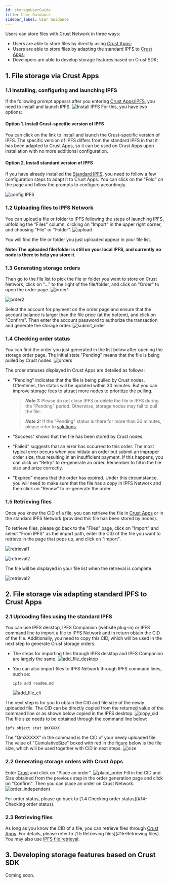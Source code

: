 ```yaml
---
id: storageUserGuide
title: User Guidance
sidebar_label: User Guidance
---
```


Users can store files with Crust Network in three ways:
* Users are able to store files by directly using [Crust Apps](https://apps.crust.network/#/storage);
* Users are able to store files by adapting the standard IPFS to [Crust Apps](https://apps.crust.network/#/storage);
* Developers are able to develop storage features based on Crust SDK;

## 1. File storage via Crust Apps

### 1.1 Installing, configuring and launching IPFS
If the following prompt appears after you entering [Crust Apps/IPFS](https://apps.crust.network/#/storage), you need to install and launch IPFS.
![Install IPFS](https://crust-data.oss-cn-shanghai.aliyuncs.com/wiki/storage/installIPFS)
For this, you have two options:

#### Option 1. Install Crust-specific version of IPFS
You can click on the link to install and launch the Crust-specific version of IPFS. The specific version of IPFS differs from the standard IPFS in that it has been adapted to Crust Apps, so it can be used on Crust Apps upon installation with no more additional configuration.

#### Option 2. Install standard version of IPFS
If you have already installed the [Standard IPFS](https://ipfs.io/#install), you need to follow a few configuration steps to adapt it to Crust Apps.
You can click on the "Fold" on the page and follow the prompts to configure accordingly.

![config IPFS](https://crust-data.oss-cn-shanghai.aliyuncs.com/wiki/storage/configIPFS.png)

### 1.2 Uploading files to IPFS Network

You can upload a file or folder to IPFS following the steps of launching IPFS, unfolding the "Files" column, clicking on "Import" in the upper right corner, and choosing "File" or "Folder".
![upload](https://crust-data.oss-cn-shanghai.aliyuncs.com/wiki/storage/upload.png)

You will find the file or folder you just uploaded appear in your file list.

**Note: The uploaded file/folder is still on your local IPFS, and currently no node is there to help you store it.**

### 1.3 Generating storage orders
Then go to the file list to pick the file or folder you want to store on Crust Network, click on "..." to the right of the file/folder, and click on "Order" to open the order page.
![order1](https://crust-data.oss-cn-shanghai.aliyuncs.com/wiki/storage/order_1.png)

![order2](https://crust-data.oss-cn-shanghai.aliyuncs.com/wiki/storage/order_2.png)

Select the account for payment on the order page and ensure that the account balance is larger than the file price (at the bottom), and click on "Confirm".
Then enter the account password to authorize the transaction and generate the storage order.
![submit_order](https://crust-data.oss-cn-shanghai.aliyuncs.com/wiki/storage/submit_order.png)

### 1.4 Checking order status

You can find the order you just generated in the list below after opening the storage order page. The initial state "Pending" means that the file is being pulled by Crust nodes.
![orders](https://crust-data.oss-cn-shanghai.aliyuncs.com/wiki/storage/orders.png)

The order statuses displayed in Crust Apps are detailed as follows:

* "Pending" indicates that the file is being pulled by Crust nodes. Oftentimes, the status will be updated within 30 minutes. But you can improve storage fees to attract more nodes to prioritize the pulling.
    > **_Note 1:_** Please do not close IPFS or delete the file in IPFS during the "Pending" period. Otherwise, storage nodes may fail to pull the file.

    > **_Note 2:_** If the "Pending" status is there for more than 30 minutes, please refer to [solutions]().

* "Success" shows that the file has been stored by Crust nodes.

* "Failed" suggests that an error has occurred to this order. The most typical error occurs when you initiate an order but submit an improper order size, thus resulting in an insufficient payment. If this happens, you can click on "Retry" to re-generate an order. Remember to fill in the file size and prize correctly.

* "Expired" means that the order has expired. Under this circumstance, you will need to make sure that the file has a copy in IPFS Network and then click on "Renew" to re-generate the order.
  
### 1.5 Retrieving files
Once you know the CID of a file, you can retrieve the file in [Crust Apps](https://apps.crust.network/#/storage/files) or in the standard IPFS Network (provided this file has been stored by nodes).

To retrieve files, please go back to the "Files" page, click on "Import" and select "From IPFS" as the import path, enter the CID of the file you want to retrieve in the page that pops up, and click on "Import".

![retrieval1](https://crust-data.oss-cn-shanghai.aliyuncs.com/wiki/storage/retrieval1.png)

![retrieval2](https://crust-data.oss-cn-shanghai.aliyuncs.com/wiki/storage/retrieval2.png)

The file will be displayed in your file list when the retrieval is complete.

![retrieval2](https://crust-data.oss-cn-shanghai.aliyuncs.com/wiki/storage/retrieved.png)

## 2. File storage via adapting standard IPFS to Crust Apps 
### 2.1 Uploading files using the standard IPFS
You can use IPFS desktop, IPFS Companion (website plug-in) or IPFS command line to import a file to IPFS Network and in return obtain the CID of the file. Additionally, you need to copy this CID, which will be used in the next step to generate Crust storage orders.

* The steps for importing files through IPFS desktop and IPFS Companion are largely the same.
    ![add_file_desktop](https://crust-data.oss-cn-shanghai.aliyuncs.com/wiki/storage/add_file1.png)

* You can also import files to IPFS Network through IPFS command lines, such as:
    ```shell
    ipfs add readme.md
    ```
    ![add_file_cli](https://crust-data.oss-cn-shanghai.aliyuncs.com/wiki/storage/add_file2.png)

The next step is for you to obtain the CID and file size of the newly uploaded file. The CID can be directly copied from the returned value of the command line or as shown below copied in the IPFS desktop.
    ![copy_cid](https://crust-data.oss-cn-shanghai.aliyuncs.com/wiki/storage/copy_cid.png)
The file size needs to be obtained through the command line below:

```shell
ipfs object stat QmXXXXX
```
The "QmXXXXX" in the command is the CID of your newly uploaded file. The value of "CumulativeSize" boxed with red in the figure below is the file size, which will be used together with CID in next steps.
    ![size](https://crust-data.oss-cn-shanghai.aliyuncs.com/wiki/storage/size.png)



### 2.2 Generating storage orders with Crust Apps
Enter [Crust](https://apps.crust.network/#/storage/market) and click on "Place an order".
    ![place_order](https://crust-data.oss-cn-shanghai.aliyuncs.com/wiki/storage/place_order.png)
Fill in the CID and Size obtained from the previous step in the order generation page and click on "Confirm". Then you can place an order on Crust Network.
    ![order_independent](https://crust-data.oss-cn-shanghai.aliyuncs.com/wiki/storage/order_independent.png)

For order status, please go back to [1.4 Checking order status](#14-Checking order status). 

### 2.3 Retrieving files
As long as you know the CID of a file, you can retrieve files through [Crust Apps](https://apps.crust.network/#/storage/files). For details, please refer to [1.5 Retrieving files](#15-Retrieving files). You may also use [IPFS file retrieval](https://dweb-primer.ipfs.io/avenues-for-access/retrieve-from-peer).

## 3. Developing storage features based on Crust SDK
Coming soon.
